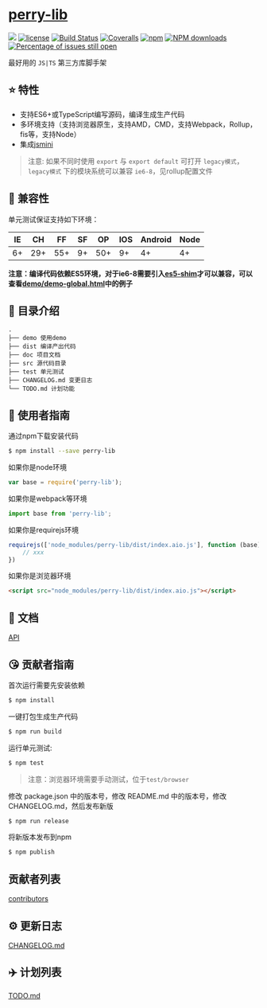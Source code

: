 # [perry-lib](https://github.com/Rathaloads/perry-lib)
[![](https://img.shields.io/badge/Powered%20by-jslib%20base-brightgreen.svg)](https://github.com/yanhaijing/jslib-base)
[![license](https://img.shields.io/badge/license-MIT-blue.svg)](https://github.com/Rathaloads/perry-lib/blob/master/LICENSE)
[![Build Status](https://travis-ci.org/Rathaloads/perry-lib.svg?branch=master)](https://travis-ci.org/Rathaloads/perry-lib)
[![Coveralls](https://img.shields.io/coveralls/Rathaloads/perry-lib.svg)](https://coveralls.io/github/Rathaloads/perry-lib)
[![npm](https://img.shields.io/badge/npm-0.1.0-orange.svg)](https://www.npmjs.com/package/perry-lib)
[![NPM downloads](http://img.shields.io/npm/dm/perry-lib.svg?style=flat-square)](http://www.npmtrends.com/perry-lib)
[![Percentage of issues still open](http://isitmaintained.com/badge/open/Rathaloads/perry-lib.svg)](http://isitmaintained.com/project/Rathaloads/perry-lib "Percentage of issues still open")

最好用的 `JS|TS` 第三方库脚手架

## :star: 特性

- 支持ES6+或TypeScript编写源码，编译生成生产代码
- 多环境支持（支持浏览器原生，支持AMD，CMD，支持Webpack，Rollup，fis等，支持Node）
- 集成[jsmini](https://github.com/jsmini)

> 注意: 如果不同时使用 `export` 与 `export default` 可打开 `legacy模式`，`legacy模式` 下的模块系统可以兼容 `ie6-8`，见rollup配置文件

## :pill: 兼容性
单元测试保证支持如下环境：

| IE   | CH   | FF   | SF   | OP   | IOS  | Android   | Node  |
| ---- | ---- | ---- | ---- | ---- | ---- | ---- | ----- |
| 6+   | 29+ | 55+  | 9+   | 50+  | 9+   | 4+   | 4+ |

**注意：编译代码依赖ES5环境，对于ie6-8需要引入[es5-shim](http://github.com/es-shims/es5-shim/)才可以兼容，可以查看[demo/demo-global.html](./demo/demo-global.html)中的例子**

## :open_file_folder: 目录介绍

```
.
├── demo 使用demo
├── dist 编译产出代码
├── doc 项目文档
├── src 源代码目录
├── test 单元测试
├── CHANGELOG.md 变更日志
└── TODO.md 计划功能
```

## :rocket: 使用者指南

通过npm下载安装代码

```bash
$ npm install --save perry-lib
```

如果你是node环境

```js
var base = require('perry-lib');
```

如果你是webpack等环境

```js
import base from 'perry-lib';
```

如果你是requirejs环境

```js
requirejs(['node_modules/perry-lib/dist/index.aio.js'], function (base) {
    // xxx
})
```

如果你是浏览器环境

```html
<script src="node_modules/perry-lib/dist/index.aio.js"></script>
```

## :bookmark_tabs: 文档
[API](./doc/api.md)

## :kissing_heart: 贡献者指南
首次运行需要先安装依赖

```bash
$ npm install
```

一键打包生成生产代码

```bash
$ npm run build
```

运行单元测试:

```bash
$ npm test
```

> 注意：浏览器环境需要手动测试，位于`test/browser`

修改 package.json 中的版本号，修改 README.md 中的版本号，修改 CHANGELOG.md，然后发布新版

```bash
$ npm run release
```

将新版本发布到npm

```bash
$ npm publish
```

## 贡献者列表

[contributors](https://github.com/Rathaloads/perry-lib/graphs/contributors)

## :gear: 更新日志
[CHANGELOG.md](./CHANGELOG.md)

## :airplane: 计划列表
[TODO.md](./TODO.md)